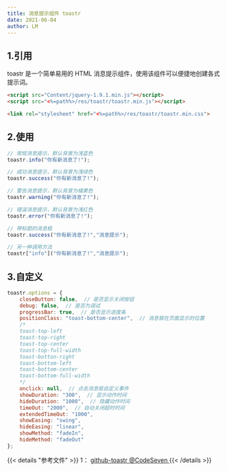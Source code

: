 ```yaml
---
title: 消息提示组件 toastr
date: 2021-06-04
author: LM
---
```


## 1.引用

toastr 是一个简单易用的 HTML 消息提示组件，使用该组件可以便捷地创建各式提示词。

```html
<script src="Content/jquery-1.9.1.min.js"></script>
<script src="<%=path%>/res/toastr/toastr.min.js"></script>

<link rel="stylesheet" href="<%=path%>/res/toastr/toastr.min.css">
```

## 2.使用

```javascript
// 常规消息提示，默认背景为浅蓝色  
toastr.info("你有新消息了!");  

// 成功消息提示，默认背景为浅绿色 
toastr.success("你有新消息了!");  

// 警告消息提示，默认背景为橘黄色 
toastr.warning("你有新消息了!");  

// 错误消息提示，默认背景为浅红色 
toastr.error("你有新消息了!");  

// 带标题的消息框
toastr.success("你有新消息了!","消息提示");  

// 另一种调用方法
toastr["info"]("你有新消息了!","消息提示");
```

## 3.自定义

```javascript
toastr.options = {  
    closeButton: false,  // 是否显示关闭按钮
    debug: false,  // 是否为调试
    progressBar: true,  // 是否显示进度条
    positionClass: "toast-bottom-center",  // 消息框在页面显示的位置
    /*
    toast-top-left
    toast-top-right 
    toast-top-center 
    toast-top-full-width
    toast-botton-right  
    toast-bottom-left
    toast-bottom-center
    toast-bottom-full-width
    */
    onclick: null,  // 点击消息框自定义事件
    showDuration: "300",  // 显示动作时间
    hideDuration: "1000",  // 隐藏动作时间
    timeOut: "2000",  // 自动关闭超时时间
    extendedTimeOut: "1000",  
    showEasing: "swing",  
    hideEasing: "linear",  
    showMethod: "fadeIn",  
    hideMethod: "fadeOut"  
};  
```

{{< details "参考文件" >}} 
1： [ github-toastr @CodeSeven ](https://github.com/CodeSeven/toastr)
{{< /details >}}